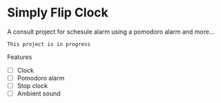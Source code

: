 # Simply Flip Clock

A consult project for schesule alarm using a pomodoro alarm and more...

`This project is in progress`

Features

- [ ] Clock
- [ ] Pomodoro alarm
- [ ] Stop clock
- [ ] Ambient sound
